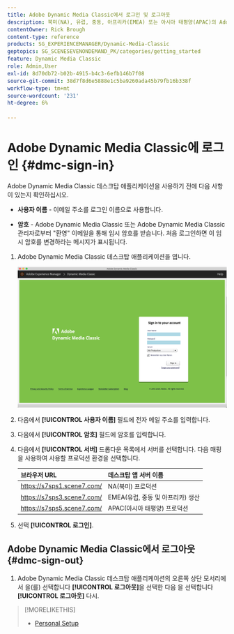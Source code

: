 ```yaml
---
title: Adobe Dynamic Media Classic에서 로그인 및 로그아웃
description: 북미(NA), 유럽, 중동, 아프리카(EMEA) 또는 아시아 태평양(APAC)의 Adobe Dynamic Media Classic에서 로그아웃하고 프로덕션 환경 서버에 연결하는 방법에 대해 알아봅니다.
contentOwner: Rick Brough
content-type: reference
products: SG_EXPERIENCEMANAGER/Dynamic-Media-Classic
geptopics: SG_SCENESEVENONDEMAND_PK/categories/getting_started
feature: Dynamic Media Classic
role: Admin,User
exl-id: 8d70db72-b02b-4915-b4c3-6efb146b7f08
source-git-commit: 38d7f8d6e5888e1c5ba9260ada45b79fb16b338f
workflow-type: tm+mt
source-wordcount: '231'
ht-degree: 6%

---
```


<!-- UPDATE THIS TOPIC AFTER DECEMBER 31, 2020!!!!! -->

# Adobe Dynamic Media Classic에 로그인 {#dmc-sign-in}

Adobe Dynamic Media Classic 데스크탑 애플리케이션을 사용하기 전에 다음 사항이 있는지 확인하십시오.

* **사용자 이름** - 이메일 주소를 로그인 이름으로 사용합니다.

* **암호** - Adobe Dynamic Media Classic 또는 Adobe Dynamic Media Classic 관리자로부터 &quot;환영&quot; 이메일을 통해 임시 암호를 받습니다. 처음 로그인하면 이 임시 암호를 변경하라는 메시지가 표시됩니다.

1. Adobe Dynamic Media Classic 데스크탑 애플리케이션을 엽니다.

   ![Adobe Dynamic Media Classic 로그인](/help/using/assets/dmclassic-login1.png)

1. 다음에서 **[!UICONTROL 사용자 이름]** 필드에 전자 메일 주소를 입력합니다.
1. 다음에서 **[!UICONTROL 암호]** 필드에 암호를 입력합니다.
1. 다음에서 **[!UICONTROL 서버]** 드롭다운 목록에서 서버를 선택합니다.
다음 매핑을 사용하여 사용할 프로덕션 환경을 선택합니다.

   | 브라우저 URL | 데스크탑 앱 서버 이름 |
   | --- | --- |
   | https://s7sps1.scene7.com/ | NA(북미) 프로덕션 |
   | https://s7sps3.scene7.com/ | EMEA(유럽, 중동 및 아프리카) 생산 |
   | https://s7sps5.scene7.com/ | APAC(아시아 태평양) 프로덕션 |

1. 선택 **[!UICONTROL 로그인]**.

## Adobe Dynamic Media Classic에서 로그아웃 {#dmc-sign-out}

1. Adobe Dynamic Media Classic 데스크탑 애플리케이션의 오른쪽 상단 모서리에서 을(를) 선택합니다 **[!UICONTROL 로그아웃]**&#x200B;을 선택한 다음 을 선택합니다 **[!UICONTROL 로그아웃]** 다시.

>[!MORELIKETHIS]
>
>* [Personal Setup](personal-setup.md#personal_setup)

